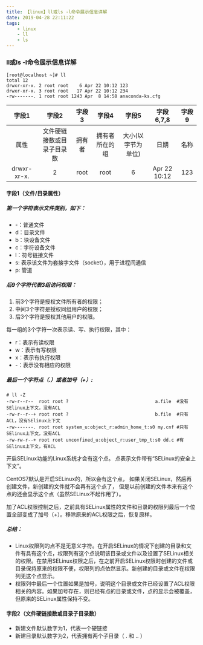```yaml
---
title: 【linux】ll或ls -l命令展示信息详解
date: 2019-04-28 22:11:22
tags: 
    - linux
    - ll
    - ls
---
```


 ### ll或ls -l命令展示信息详解

```shell
[root@localhost ~]# ll
total 12
drwxr-xr-x. 2 root root    6 Apr 22 10:12 123
drwxr-xr-x. 3 root root   17 Apr 22 10:12 234
-rw-------. 1 root root 1243 Apr  8 14:58 anaconda-ks.cfg

```

|    字段1    |           字段2            | 字段3  |     字段4      |       字段5        |  字段6,7,8   | 字段9 |
| :---------: | :------------------------: | :----: | :------------: | :----------------: | :----------: | :---: |
|    属性     | 文件硬链接数或目录子目录数 | 拥有者 | 拥有者所在的组 | 大小(以字节为单位) |     日期     | 名称  |
| drwxr-xr-x. |             2              |  root  |      root      |         6          | Apr 22 10:12 |  123  |

#### 字段1（文件/目录属性）

#####  第一个字符表示文件类别，如下：

- -：普通文件
- d：目录文件
- b：块设备文件
- c：字符设备文件
- l：符号链接文件
- s: 表示该文件为套接字文件（socket），用于进程间通信
- p: 管道

##### 后9个字符代表3组访问权限：

1. 前3个字符是授权文件所有者的权限；
2. 中间3个字符是授权同组用户的权限；
3. 后3个字符是授权其他用户的权限。

每一组的3个字符一次表示读、写、执行权限，其中：

- r：表示有读权限
- w：表示有写权限
- x：表示有执行权限
- -：表示没有相应的权限

##### 最后一个字符点（.）或者加号（+）:

```shell
# ll -Z
-rw-r--r--  root root ?                                a.file  #没有SElinux上下文，没有ACL
-rw-r--r--+ root root ?                                b.file  #只有ACL，没有SElinux上下文
-rw-------. root root system_u:object_r:admin_home_t:s0 my.cnf #只有SElinux上下文，没有ACL
-rw-rw-r--+ root root unconfined_u:object_r:user_tmp_t:s0 dd.c #有SElinux上下文，有ACL

```

开启SELinux功能的Linux系统才会有这个点。 点表示文件带有“SELinux的安全上下文”。 

CentOS7默认是开启SELinux的，所以会有这个点， 如果关闭SELinux，然后再创建文件，新创建的文件就不会再有这个点了， 但是以前创建的文件本来有这个点的还会显示这个点（虽然SELinux不起作用了）。

加了ACL权限控制之后，之前具有SELinux属性的文件和目录的权限列最后一个位置全部变成了加号（+）。移除原来的ACL权限之后，恢复原样。

##### 总结：

- Linux权限列的点不是无意义字符。在开启SELinux的情况下创建的目录和文件有具有这个点，权限列有这个点说明该目录或文件以及设置了SELinux相关的权限。在禁用SELinux权限之后，在之前开启SELinux权限时创建的文件或目录保持原来的权限不便，权限列的点依然显示。新创建的目录或文件在权限列无这个点显示。
- 权限列中最后一个位置如果是加号，说明这个目录或文件已经设置了ACL权限相关的内容。如果加号存在，则已经有点的目录或文件，点的显示会被覆盖，但原来的SELinux属性保持不变。

#### 字段2（文件硬链接数或目录子目录数）

- 新建文件默认数字为1，代表一个硬链接
- 新建目录默认数字为2，代表拥有两个子目录（ . 和 .. ）
